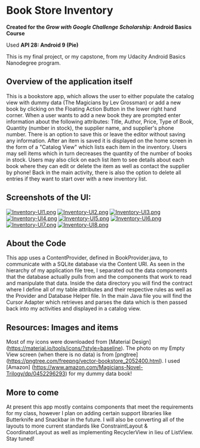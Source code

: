 # Book Store Inventory

**Created for the *Grow with Google Challenge Scholarship:* Android Basics Course**

Used **API 28: Android 9 (Pie)**

This is my final project, or my capstone, from my Udacity Android Basics Nanodegree program.

## Overview of the application itself
This is a bookstore app, which allows the user to either populate the catalog view with dummy
data (The Magicians by Lev Grossman) or add a new book by clicking on the Floating Action Button
in the lower right hand corner. When a user wants to add a new book they are prompted enter
information about the following attributes: Title, Author, Price, Type of Book, Quantity (number
in stock), the supplier name, and supplier's phone number. There is an option to save this or
leave the editor without saving any information. After an item is saved it is displayed on the
home screen in the form of a "Catalog View" which lists each item in the inventory. Users may
sell items which in turn decreases the quantity of the number of books in stock. Users may also
click on each list item to see details about each book where they can edit or delete the item as
well as contact the supplier by phone! Back in the main activity, there is also the option to delete
all entries if they want to start over with a new inventory list.

## Screenshots of the UI:
[![Inventory-UI1.png](https://i.postimg.cc/BnCQ8LmV/Inventory-UI1.png)](https://postimg.cc/RWNzyF57) [![Inventory-UI2.png](https://i.postimg.cc/jqJxHk8N/Inventory-UI2.png)](https://postimg.cc/JtMCmKC4)
[![Inventory-UI3.png](https://i.postimg.cc/VN61d7rJ/Inventory-UI3.png)](https://postimg.cc/yDw2GyTK) [![Inventory-UI4.png](https://i.postimg.cc/3RTs2nWj/Inventory-UI4.png)](https://postimg.cc/TytN6jVh)
[![Inventory-UI5.png](https://i.postimg.cc/d3zmTSVw/Inventory-UI5.png)](https://postimg.cc/rRNtBj4P) [![Inventory-UI6.png](https://i.postimg.cc/dVRmL6Pc/Inventory-UI6.png)](https://postimg.cc/nXzQWvh3)
[![Inventory-UI7.png](https://i.postimg.cc/DfWNm9CV/Inventory-UI7.png)](https://postimg.cc/Cdg7QQTJ) [![Inventory-UI8.png](https://i.postimg.cc/qvQw1wmX/Inventory-UI8.png)](https://postimg.cc/zybTBCYV)

## About the Code
This app uses a ContentProvider, defined in BookProvider.java, to communicate with a SQLite
database via the Content URI. As seen in the hierarchy of my application file tree, I separated
out the data components that the database actually pulls from and the components that work
to read and manipulate that data. Inside the data directory you will find the contract where
I define all of my table attributes and their respective rules as well as the Provider and
Database Helper file. In the main Java file you will find the Cursor Adapter which retrieves
and parses the data which is then passed back into my activities and displayed in a catalog
view.

## Resources: Images and items
Most of my icons were downloaded from [Material Design] (https://material.io/tools/icons/?style=baseline).
The photo on my Empty View screen (when there is no data) is from [pngtree] (https://pngtree.com/freepng/vector-bookstore_2052400.html).
I used [Amazon] (https://www.amazon.com/Magicians-Novel-Trilogy/dp/0452296293) for my dummy data book!


## More to come
At present this app mostly contains components that meet the requirements for my class, however
I plan on adding certain support libraries like Butterknife and Snackbar in the future. I will also
be converting all of the layouts to more current standards like ConstraintLayout & CoordinatorLayout
as well as implementing RecyclerView in lieu of ListView. Stay tuned!